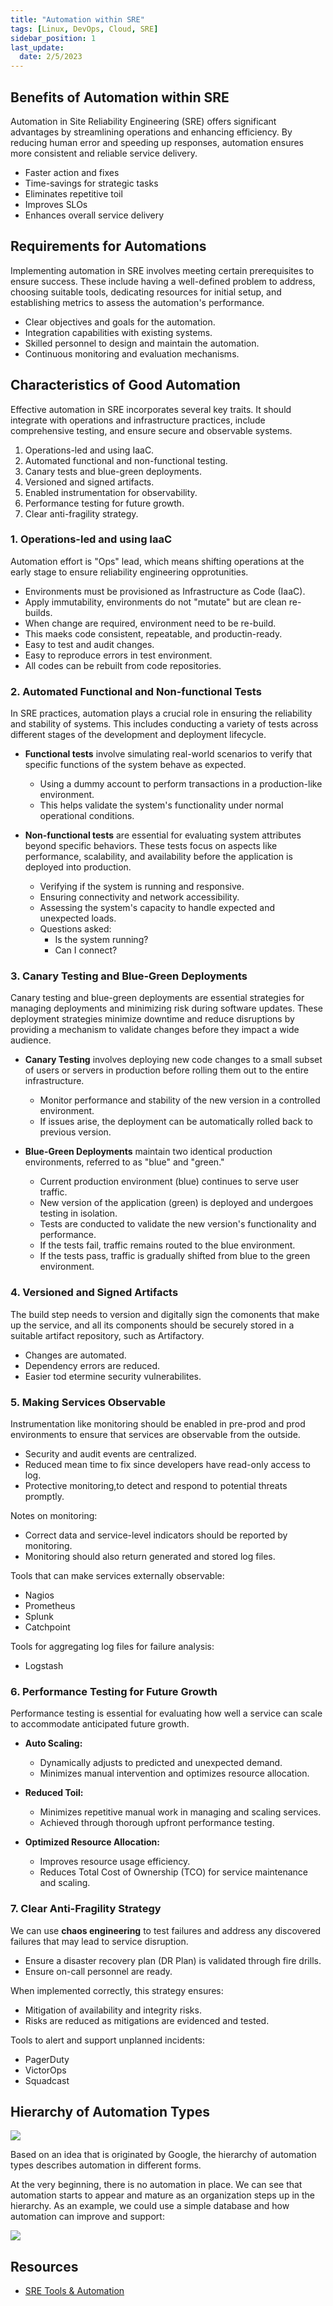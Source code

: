 ```yaml
---
title: "Automation within SRE"
tags: [Linux, DevOps, Cloud, SRE]
sidebar_position: 1
last_update:
  date: 2/5/2023
---
```



## Benefits of Automation within SRE

Automation in Site Reliability Engineering (SRE) offers significant advantages by streamlining operations and enhancing efficiency. By reducing human error and speeding up responses, automation ensures more consistent and reliable service delivery.

- Faster action and fixes
- Time-savings for strategic tasks
- Eliminates repetitive toil
- Improves SLOs
- Enhances overall service delivery


## Requirements for Automations

Implementing automation in SRE involves meeting certain prerequisites to ensure success. These include having a well-defined problem to address, choosing suitable tools, dedicating resources for initial setup, and establishing metrics to assess the automation's performance.

- Clear objectives and goals for the automation.
- Integration capabilities with existing systems.
- Skilled personnel to design and maintain the automation.
- Continuous monitoring and evaluation mechanisms.

## Characteristics of Good Automation

Effective automation in SRE incorporates several key traits. It should integrate with operations and infrastructure practices, include comprehensive testing, and ensure secure and observable systems. 

1. Operations-led and using IaaC.
2. Automated functional and non-functional testing.
3. Canary tests and blue-green deployments.
4. Versioned and signed artifacts.
5. Enabled instrumentation for observability.
6. Performance testing for future growth.
7. Clear anti-fragility strategy.

### 1. Operations-led and using IaaC

Automation effort is "Ops" lead, which means shifting operations at the early stage to ensure reliability engineering opprotunities.

- Environments must be provisioned as Infrastructure as Code (IaaC).  
- Apply immutability, environments do not "mutate" but are clean re-builds.  
- When change are required, environment need to be re-build.  
- This maeks code consistent, repeatable, and productin-ready. 
- Easy to test and audit changes. 
- Easy to reproduce errors in test environment.
- All codes can be rebuilt from code repositories. 

### 2. Automated Functional and Non-functional Tests 

In SRE practices, automation plays a crucial role in ensuring the reliability and stability of systems. This includes conducting a variety of tests across different stages of the development and deployment lifecycle.

- **Functional tests** involve simulating real-world scenarios to verify that specific functions of the system behave as expected. 

  - Using a dummy account to perform transactions in a production-like environment.
  - This helps validate the system's functionality under normal operational conditions.

- **Non-functional tests** are essential for evaluating system attributes beyond specific behaviors. These tests focus on aspects like performance, scalability, and availability before the application is deployed into production. 

  - Verifying if the system is running and responsive.
  - Ensuring connectivity and network accessibility.
  - Assessing the system's capacity to handle expected and unexpected loads.
  - Questions asked:
    - Is the system running?
    - Can I connect? 


### 3. Canary Testing and Blue-Green Deployments 

Canary testing and blue-green deployments are essential strategies for managing deployments and minimizing risk during software updates. These deployment strategies minimize downtime and reduce disruptions by providing a mechanism to validate changes before they impact a wide audience. 

- **Canary Testing** involves deploying new code changes to a small subset of users or servers in production before rolling them out to the entire infrastructure. 

  - Monitor performance and stability of the new version in a controlled environment. 
  - If issues arise, the deployment can be automatically rolled back to previous version.

- **Blue-Green Deployments** maintain two identical production environments, referred to as "blue" and "green." 

  - Current production environment (blue) continues to serve user traffic.
  - New version of the application (green) is deployed and undergoes testing in isolation.
  - Tests are conducted to validate the new version's functionality and performance.
  - If the tests fail, traffic remains routed to the blue environment.
  - If the tests pass, traffic is gradually shifted from blue to the green environment.


### 4. Versioned and Signed Artifacts

The build step needs to version and digitally sign the comonents that make up the service, and all its components should be securely stored in a suitable artifact repository, such as Artifactory.

- Changes are automated. 
- Dependency errors are reduced. 
- Easier tod etermine security vulnerabilites.

### 5. Making Services Observable 

Instrumentation like monitoring should be enabled in pre-prod and prod environments to ensure that services are observable from the outside.

- Security and audit events are centralized. 
- Reduced mean time to fix since developers have read-only access to log. 
- Protective monitoring,to detect and respond to potential threats promptly.

Notes on monitoring:

- Correct data and service-level indicators should be reported by monitoring.
- Monitoring should also return generated and stored log files. 

Tools that can make services externally observable:

- Nagios
- Prometheus 
- Splunk
- Catchpoint 

Tools for aggregating log files for failure analysis:
    
- Logstash 

### 6. Performance Testing for Future Growth

Performance testing is essential for evaluating how well a service can scale to accommodate anticipated future growth.

- **Auto Scaling:**
  - Dynamically adjusts to predicted and unexpected demand.
  - Minimizes manual intervention and optimizes resource allocation.

- **Reduced Toil:**
  - Minimizes repetitive manual work in managing and scaling services.
  - Achieved through thorough upfront performance testing.

- **Optimized Resource Allocation:**
  - Improves resource usage efficiency.
  - Reduces Total Cost of Ownership (TCO) for service maintenance and scaling.


### 7. Clear Anti-Fragility Strategy

We can use **chaos engineering** to test failures and address any discovered failures that may lead to service disruption.

- Ensure a disaster recovery plan (DR Plan) is validated through fire drills. 
- Ensure on-call personnel are ready.

When implemented correctly, this strategy ensures:

- Mitigation of availability and integrity risks. 
- Risks are reduced as mitigations are evidenced and tested.   

Tools to alert and support unplanned incidents:

- PagerDuty 
- VictorOps 
- Squadcast 

## Hierarchy of Automation Types

<div class="img-center"> 

![](/img/docs/hierarchy-of-automation.png)

</div>

Based on an idea that is originated by Google, the hierarchy of automation types describes automation in different forms.

At the very beginning, there is no automation in place. We can see that automation starts to appear and mature as an organization steps up in the hierarchy. As an example, we could use a simple database and how automation can improve and support:

<div class="img-center"> 

![](/img/docs/Devops-SRE-Hierarchy-of-Automation-examples.png)

</div>


## Resources 

- [SRE Tools & Automation](https://cloudacademy.com/course/sre-tools-automation-1039/results/?context_resource=lp&context_id=1759)
